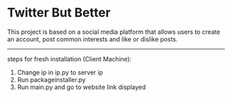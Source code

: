 # Twitter But Better
This project is based on a social media platform that allows 
users to create an account, post common interests and like 
or dislike posts.

---

steps for fresh installation (Client Machine):
1. Change ip in ip.py to server ip
2. Run packageinstaller.py
3. Run main.py and go to website link displayed

